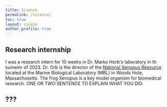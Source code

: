 ```yaml
---
title: Science
permalink: /science/
toc: true
layout: single
author_profile: true
---
```


## Research internship

I was a research intern for 10 weeks in Dr. Marko Horb's laboratory in th sumemr of 2023. Dr. Orb is the director of the [National Xenopus Resource] located at the Marine Biological Laboratory (MBL) in Woods Hole, Massachusetts. The frog Xenopus is a key model organism for biomedical research.  ONE OR TWO SENTENCE TO EXPLAIN WHAT YOU DID.


## ???

<!-- Links -->

[National Xenopus Resource]: https://www.mbl.edu/research/resources-research-facilities/national-xenopus-resource